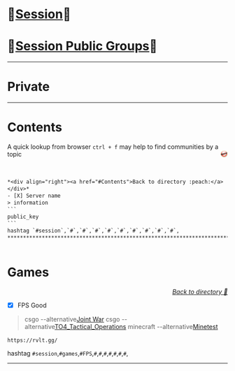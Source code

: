 # **:tropical_drink:[Session](https://github.com/oxen-io):tropical_drink:**
# **:lemon:[Session Public Groups](/README.md):lemon:**  
***
# Private
***
# Contents
A quick lookup from browser `ctrl + f` may help to find communities by a topic
[<img align="right" width="16" height="16" src="button/up_button.jpg" alt="Back to top">](#contents)


````


*<div align="right"><a href="#Contents">Back to directory :peach:</a></div>*
- [X] Server name
> information
```
public_key
```
hashtag `#session`,`#`,`#`,`#`,`#`,`#`,`#`,`#`,`#`,`#`,
***********************************************************************************************************************************************************************


````
#

# Games #


*<div align="right"><a href="#Contents">Back to directory :peach:</a></div>*
- [X] FPS Good
> csgo --alternative[Joint War](https://store.steampowered.com/app/1681730) csgo --alternative[TO4_Tactical_Operations](https://store.steampowered.com/app/690980) minecraft --alternative[Minetest](https://www.Minetest.net)
```
https://rvlt.gg/
```
hashtag `#session`,`#games`,`#FPS`,`#`,`#`,`#`,`#`,`#`,`#`,`#`,
***********************************************************************************************************************************************************************

